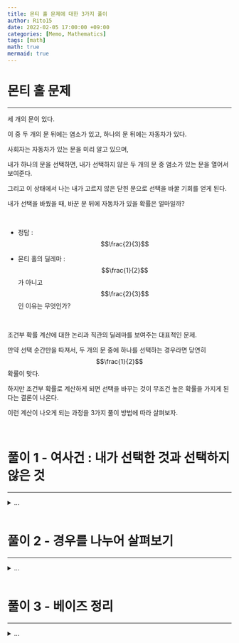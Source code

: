 ```yaml
---
title: 몬티 홀 문제에 대한 3가지 풀이
author: Rito15
date: 2022-02-05 17:00:00 +09:00
categories: [Memo, Mathematics]
tags: [math]
math: true
mermaid: true
---
```


# 몬티 홀 문제
---

세 개의 문이 있다.

이 중 두 개의 문 뒤에는 염소가 있고, 하나의 문 뒤에는 자동차가 있다.

사회자는 자동차가 있는 문을 미리 알고 있으며,

내가 하나의 문을 선택하면, 내가 선택하지 않은 두 개의 문 중 염소가 있는 문을 열어서 보여준다.

그리고 이 상태에서 나는 내가 고르지 않은 닫힌 문으로 선택을 바꿀 기회를 얻게 된다.

내가 선택을 바꿨을 때, 바꾼 문 뒤에 자동차가 있을 확률은 얼마일까?

<br>

- 정답 : $$\frac{2}{3}$$

- 몬티 홀의 딜레마 : $$\frac{1}{2}$$가 아니고 $$\frac{2}{3}$$ 인 이유는 무엇인가?

<br>

조건부 확률 계산에 대한 논리과 직관의 딜레마를 보여주는 대표적인 문제.

만약 선택 순간만을 따져서, 두 개의 문 중에 하나를 선택하는 경우라면 당연히 $$\frac{1}{2}$$확률이 맞다.

하지만 조건부 확률로 계산하게 되면 선택을 바꾸는 것이 무조건 높은 확률을 가지게 된다는 결론이 나온다.

이런 계산이 나오게 되는 과정을 3가지 풀이 방법에 따라 살펴보자.

<br>


# 풀이 1 - 여사건 : 내가 선택한 것과 선택하지 않은 것
---

<details>
<summary markdown="span">
...
</summary>

<br>

먼저, 내가 처음에 어떤 문을 고르던 그 문 뒤에 자동차가 있을 확률은 $$\frac{1}{3}$$이다.

그리고 '내가 고르지 않은 문' 뒤에 자동차가 있을 확률은 $$\frac{2}{3}$$다.

이게 중요하다.

여사건의 확률 계산법에 따라, 내가 고르지 않은 문 뒤에 자동차가 있을 확률은 $$1 - \frac{1}{3} = \frac{2}{3}$$가 되는 것이다.

<br>

그리고 사회자는 이미 자동차의 위치를 알고 있으므로

내가 첫 번째 선택을 한 상태에서,

내가 고르지 않은 문 중에서 '반드시' 염소가 있는 문을 열어준다.

<br>

이제 나는 선택을 바꿀 기회를 얻게 되는데,

'선택을 바꿀 기회'라는 말을 해석하는 것이 중요하다.

'선택을 바꾼다'는 것이 내가 선택하지 않은 나머지 두 개의 문 중에서 하나를 고르는,

즉 전체 세 개의 문 중에서 내가 지금 선택하지 않은 또다른 하나를 골라

동등한 $$\frac{1}{3}$$확률을 유지하는 것이 아니고

<br>

'내가 선택하지 않은 문을 선택한다',

즉 '내가 선택한 사건의 확률에서 여사건의 확률로 선택을 바꾼다'를 의미하게 되는 것이다.

따라서 이 경우에는 '내가 선택하지 않은 또 다른 문'이 $$\frac{1}{3}$$의 확률이 아니라

내 선택의 여사건, 즉 $$\frac{2}{3}$$를 대변하게 된다는 것이 핵심이다.

<br>

어떻게 이것이 가능할까?

사회자가 미리 자동차의 위치를 알고 있고,

내가 선택하지 않은 문 중에서 '반드시' 염소가 있는 문을 열어준다는 것이 핵심이다.

<br>

만약 3개의 문이 아니라 100개의 문이 있다고 가정하자.

내가 하나를 선택했을 때, 사회자는 내가 선택하지 않은 99개의 문에서 염소가 있는 98개의 문을 열어줄 것이다.

그리고 나는 내 선택을 유지할지, 내가 고르지 않은 문으로 선택을 바꿀지 고민하게 된다.

여기서도 '내가 고르지 않은 단 하나의 문'은 전체 100개의 문 중 하나, 즉 $$\frac{1}{100}$$확률이 아니라

'내가 고르지 않은 선택지', 즉 여사건으로서 $$1 - \frac{1}{100} = \frac{99}{100}$$의 확률을 대변하게 된다.

<br>

결국 핵심을 정리하자면 이렇다.

사회자가 미리 정답을 알고 있고, 내가 선택한 문을 제외한 문 중에서 염소가 있는 문을 '무조건' 열어주기 때문에

내가 선택을 바꾸는 것은 말 그대로 '내가 최초 선택했을 때의 확률에 대한 여사건을 고르는 것'이 되어버린다.

문이 3개면 $$1 - \frac{1}{3} = \frac{2}{3}$$,

문이 100개면 $$1 - \frac{1}{100} = \frac{99}{100}$$가 된다.

</details>

<br>


# 풀이 2 - 경우를 나누어 살펴보기
---

<details>
<summary markdown="span">
...
</summary>

이번에는 구체적인 사건의 경우를 나누어 모두 확인해보자.

세 개의 문을 순서대로 A, B, C라고 한다.

A에는 자동차가 있고, B와 C에는 염소가 있다.

<br>

두 가지 선행 사건으로 나누어 경우의 수를 살펴볼 것이다.

1. 선택을 바꾸지 않은 경우
2. 선택을 바꾼 경우

<br>

그리고 다음을 확인하게 된다.

'선행 사건이 결정된 상태에서, 내 최초 선택에 대한 당첨 확률'

<br>

일단 우선은 선택을 바꾸지 않은 경우를 살펴보자.

선택을 바꾸지 않으면 사회자가 어떤 문을 열어주든 확률에 개입하지 않기 때문에, 정답만을 바로 살펴볼 수 있다.

<br>

A를 골랐을 경우, 당첨이다.

B를 골랐을 경우, 당첨이 아니다.

C를 골랐을 경우, 당첨이 아니다.

따라서 선택을 바꾸지 않았을 때의 당첨 확률은 $$\frac{1}{3}$$이다.

<br>

이번에는 선택을 바꾸는 경우를 살펴본다.

A를 골랐을 경우, 사회자는 B 또는 C를 열어서 보여준다.

그리고 나는 사회자가 열어주지 않은 나머지 문(B 또는 C)으로 선택을 바꾸게 되는데,

당첨되지 않는다.

<br>

B를 골랐을 경우, 사회자는 C를 열어서 보여준다.

그리고 나는 A로 선택을 바꾸게 되고, 당첨이다.

<br>

C를 골랐을 경우, 사회자는 B를 열어서 보여준다.

그리고 나는 A로 선택을 바꾸게 되고, 당첨이다.

따라서 선택을 바꿨을 때의 당첨 확률은 $$\frac{2}{3}$$가 되는 것이다.

<br>

이 때, 조건부 확률에 대해 정확히 기술해볼 필요가 있다.

여기서 '당첨 확률'이 의미하는 것은 다음과 같다.

'선택을 바꾸거나 바꾸지 않았을 때, 내 최초 선택에 따른 당첨 확률'

<br>

따라서 '선택을 바꾸거나 바꾸지 않는 것'이 선제 조건이 되는 것이고,

우리가 결국 계산하게 되는 것은 단순히 '내 최초 선택에 따른 당첨 확률'이 아니라

1. '선택을 바꾸지 않았을 때' 내 최초 선택에 따른 당첨 확률
2. '선택을 바꿨을 때' 내 최초 선택에 따른 당첨 확률

이 중에서 2번에 대한 확률(조건부 확률)인 것이다.

<br>

문제에서도 명시되어 있다. '내가 선택을 바꿨을 때, 바꾼 문 뒤에 자동차가 있을 확률은 얼마일까?'

우리는 이 문장 자체를 독립 확률($$P(A)$$)이 아닌 조건부 확률($$P(A \mid B)$$)로 해석해야 했던 것이다.

이 문장이 조건부 확률을 의미한다는 것을 이해하지 못한다면

이 문제의 정답이 $$\frac{2}{3}$$라는 것을 결코 이해하지 못할 수 있기에 어려운 문제다.

</details>

<br>


# 풀이 3 - 베이즈 정리
---

<details>
<summary markdown="span">
...
</summary>

내가 문 A를 선택했을 때의 상황을 가정하고 베이즈 정리를 이용해 조건부 확률을 계산해보자.

<br>

우선, 각 확률에 대해 정의하자면 다음과 같다.

$$P(A)$$ = A에 자동차가 있을 확률 = $$\frac{1}{3}$$

$$P(B)$$ = A에 자동차가 있을 확률 = $$\frac{1}{3}$$

$$P(C)$$ = C에 자동차가 있을 확률 = $$\frac{1}{3}$$

$$P(M_A)$$ = 진행자가 A를 열어서 염소를 보여줄 확률 = 0

$$P(M_B)$$ = 진행자가 B를 열어서 염소를 보여줄 확률 = $$\frac{1}{2}$$

$$P(M_C)$$ = 진행자가 C를 열어서 염소를 보여줄 확률 = $$\frac{1}{2}$$

<br>

진행자는 문 B 또는 C를 열어서 염소를 보여줄 것이다.

문 B를 열어 염소를 보여주는 상황과 문 C를 열어 염소를 보여주는 상황은

서로 동일한 확률 분포를 갖게될 것이므로,

둘 중 한가지 상황에 대해서만 해석해도 충분하다.

따라서 문 B를 열어 염소를 보여주는 상황을 가정하여 해석해보자.

<br>

진행자가 문 B를 열어서 염소를 보여주었다는 사건이 선행 사건이 된다.

따라서 계산해야 할 조건부 확률은 다음과 같다.

<br>

$$P(A \mid M_B)$$　

= 진행자가 B를 열어서 염소를 보여주었을 때, A에 자동차가 있을 확률

= 최초에 A를 선택했고, 선택을 바꾸지 않은 경우 당첨될 확률

<br>

$$P(C \mid M_B)$$　

= 진행자가 B를 열어서 염소를 보여주었을 때, C에 자동차가 있을 확률

= 최초에 A를 선택했고, 선택을 바꾼 경우 당첨될 확률

<br>

$$P(A \mid M_B)$$를 계산해보자.

베이즈 정리에 의해,

$$P(A \mid M_B) = \frac{P(M_B \mid A) \cdot P(A)}{P(M_B)}$$ 이다.

<br>

$$P(M_B \mid A)$$ = A에 자동차가 있을 때 진행자가 B를 열어줄 확률 = $$\frac{1}{2}$$

$$P(A) = \frac{1}{3}$$　

$$P(M_B) = \frac{1}{2}$$　

이므로

$$( \frac{1}{2} \cdot \frac{1}{3}) / \frac{1}{2} = \frac{1}{3}$$이다.

<br>

$$P(C \mid M_B)$$를 계산해보자.

베이즈 정리에 의해,

$$P(C \mid M_B) = \frac{P(M_B \mid C) \cdot P(C)}{P(M_B)}$$ 이다.

<br>

$$P(M_B \mid C)$$ = C에 자동차가 있을 때 진행자가 B를 열어줄 확률 = 1

$$P(C) = \frac{1}{3}$$　

$$P(M_B) = \frac{1}{2}$$　

이므로

$$(1 \cdot \frac{1}{3}) / \frac{1}{2} = \frac{2}{3}$$이다.

<br>

따라서 다음과 같은 결론을 얻을 수 있다.

내가 문 A를 선택하고 진행자가 문 B를 열어서 염소를 보여주었다면,

1. 선택을 바꾸지 않았을 때 A에 자동차가 있을 확률 = $$\frac{1}{3}$$
2. 선택을 바꿨을 때 C에 자동차가 있을 확률 = $$\frac{2}{3}$$

</details>

